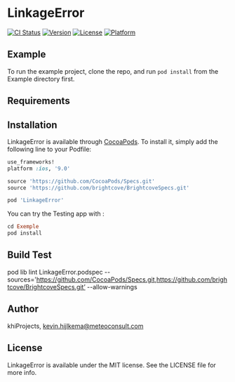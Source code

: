 # LinkageError

[![CI Status](https://img.shields.io/travis/khiProjects/LinkageError.svg?style=flat)](https://travis-ci.org/khiProjects/LinkageError)
[![Version](https://img.shields.io/cocoapods/v/LinkageError.svg?style=flat)](https://cocoapods.org/pods/LinkageError)
[![License](https://img.shields.io/cocoapods/l/LinkageError.svg?style=flat)](https://cocoapods.org/pods/LinkageError)
[![Platform](https://img.shields.io/cocoapods/p/LinkageError.svg?style=flat)](https://cocoapods.org/pods/LinkageError)

## Example

To run the example project, clone the repo, and run `pod install` from the Example directory first.

## Requirements

## Installation

LinkageError is available through [CocoaPods](https://cocoapods.org). To install
it, simply add the following line to your Podfile:

```ruby
use_frameworks!
platform :ios, '9.0'

source 'https://github.com/CocoaPods/Specs.git'
source 'https://github.com/brightcove/BrightcoveSpecs.git'

pod 'LinkageError'
```

You can try the Testing app with :
```ruby
cd Exemple
pod install
```
## Build Test
pod lib lint LinkageError.podspec --sources='https://github.com/CocoaPods/Specs.git,https://github.com/brightcove/BrightcoveSpecs.git’ --allow-warnings

## Author

khiProjects, kevin.hijlkema@meteoconsult.com

## License

LinkageError is available under the MIT license. See the LICENSE file for more info.
